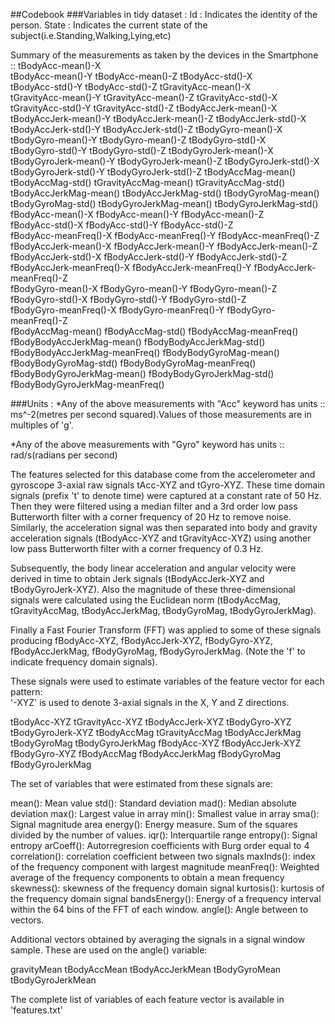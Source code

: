 ##Codebook
 ###Variables in tidy dataset :
 Id : Indicates the identity of the person.
 State : Indicates the current state of the subject(i.e.Standing,Walking,Lying,etc)
 
 Summary of the measurements as taken by the devices in the Smartphone ::
 tBodyAcc-mean()-X              
 tBodyAcc-mean()-Y               tBodyAcc-mean()-Z               tBodyAcc-std()-X               
 tBodyAcc-std()-Y                tBodyAcc-std()-Z                tGravityAcc-mean()-X           
 tGravityAcc-mean()-Y            tGravityAcc-mean()-Z            tGravityAcc-std()-X            
 tGravityAcc-std()-Y             tGravityAcc-std()-Z             tBodyAccJerk-mean()-X          
 tBodyAccJerk-mean()-Y           tBodyAccJerk-mean()-Z           tBodyAccJerk-std()-X           
 tBodyAccJerk-std()-Y            tBodyAccJerk-std()-Z            tBodyGyro-mean()-X             
 tBodyGyro-mean()-Y              tBodyGyro-mean()-Z              tBodyGyro-std()-X              
 tBodyGyro-std()-Y               tBodyGyro-std()-Z               tBodyGyroJerk-mean()-X         
 tBodyGyroJerk-mean()-Y          tBodyGyroJerk-mean()-Z          tBodyGyroJerk-std()-X          
 tBodyGyroJerk-std()-Y           tBodyGyroJerk-std()-Z           tBodyAccMag-mean()             
 tBodyAccMag-std()               tGravityAccMag-mean()           tGravityAccMag-std()           
 tBodyAccJerkMag-mean()          tBodyAccJerkMag-std()           tBodyGyroMag-mean()            
 tBodyGyroMag-std()              tBodyGyroJerkMag-mean()         tBodyGyroJerkMag-std()         
 fBodyAcc-mean()-X               fBodyAcc-mean()-Y               fBodyAcc-mean()-Z              
 fBodyAcc-std()-X                fBodyAcc-std()-Y                fBodyAcc-std()-Z               
 fBodyAcc-meanFreq()-X           fBodyAcc-meanFreq()-Y           fBodyAcc-meanFreq()-Z          
 fBodyAccJerk-mean()-X           fBodyAccJerk-mean()-Y           fBodyAccJerk-mean()-Z          
 fBodyAccJerk-std()-X            fBodyAccJerk-std()-Y            fBodyAccJerk-std()-Z           
 fBodyAccJerk-meanFreq()-X       fBodyAccJerk-meanFreq()-Y       fBodyAccJerk-meanFreq()-Z      
 fBodyGyro-mean()-X              fBodyGyro-mean()-Y              fBodyGyro-mean()-Z             
 fBodyGyro-std()-X               fBodyGyro-std()-Y               fBodyGyro-std()-Z              
 fBodyGyro-meanFreq()-X          fBodyGyro-meanFreq()-Y          fBodyGyro-meanFreq()-Z         
 fBodyAccMag-mean()              fBodyAccMag-std()               fBodyAccMag-meanFreq()         
 fBodyBodyAccJerkMag-mean()      fBodyBodyAccJerkMag-std()       fBodyBodyAccJerkMag-meanFreq() 
 fBodyBodyGyroMag-mean()         fBodyBodyGyroMag-std()          fBodyBodyGyroMag-meanFreq()    
 fBodyBodyGyroJerkMag-mean()     fBodyBodyGyroJerkMag-std()      fBodyBodyGyroJerkMag-meanFreq()

 ###Units : 
 *Any of the above measurements with "Acc" keyword has units :: ms^-2(metres per second squared).Values of those measurements are in
	  multiples of 'g'.
	  
 *Any of the above measurements with "Gyro" keyword has units :: rad/s(radians per second)


The features selected for this database come from the accelerometer and gyroscope 3-axial raw signals tAcc-XYZ and tGyro-XYZ. These time domain signals (prefix 't' to denote time) were captured at a constant rate of 50 Hz. Then they were filtered using a median filter and a 3rd order low pass Butterworth filter with a corner frequency of 20 Hz to remove noise. Similarly, the acceleration signal was then separated into body and gravity acceleration signals (tBodyAcc-XYZ and tGravityAcc-XYZ) using another low pass Butterworth filter with a corner frequency of 0.3 Hz. 

Subsequently, the body linear acceleration and angular velocity were derived in time to obtain Jerk signals (tBodyAccJerk-XYZ and tBodyGyroJerk-XYZ). Also the magnitude of these three-dimensional signals were calculated using the Euclidean norm (tBodyAccMag, tGravityAccMag, tBodyAccJerkMag, tBodyGyroMag, tBodyGyroJerkMag). 

Finally a Fast Fourier Transform (FFT) was applied to some of these signals producing fBodyAcc-XYZ, fBodyAccJerk-XYZ, fBodyGyro-XYZ, fBodyAccJerkMag, fBodyGyroMag, fBodyGyroJerkMag. (Note the 'f' to indicate frequency domain signals). 

These signals were used to estimate variables of the feature vector for each pattern:  
'-XYZ' is used to denote 3-axial signals in the X, Y and Z directions.

tBodyAcc-XYZ
tGravityAcc-XYZ
tBodyAccJerk-XYZ
tBodyGyro-XYZ
tBodyGyroJerk-XYZ
tBodyAccMag
tGravityAccMag
tBodyAccJerkMag
tBodyGyroMag
tBodyGyroJerkMag
fBodyAcc-XYZ
fBodyAccJerk-XYZ
fBodyGyro-XYZ
fBodyAccMag
fBodyAccJerkMag
fBodyGyroMag
fBodyGyroJerkMag

The set of variables that were estimated from these signals are: 

mean(): Mean value
std(): Standard deviation
mad(): Median absolute deviation 
max(): Largest value in array
min(): Smallest value in array
sma(): Signal magnitude area
energy(): Energy measure. Sum of the squares divided by the number of values. 
iqr(): Interquartile range 
entropy(): Signal entropy
arCoeff(): Autorregresion coefficients with Burg order equal to 4
correlation(): correlation coefficient between two signals
maxInds(): index of the frequency component with largest magnitude
meanFreq(): Weighted average of the frequency components to obtain a mean frequency
skewness(): skewness of the frequency domain signal 
kurtosis(): kurtosis of the frequency domain signal 
bandsEnergy(): Energy of a frequency interval within the 64 bins of the FFT of each window.
angle(): Angle between to vectors.

Additional vectors obtained by averaging the signals in a signal window sample. These are used on the angle() variable:

gravityMean
tBodyAccMean
tBodyAccJerkMean
tBodyGyroMean
tBodyGyroJerkMean

The complete list of variables of each feature vector is available in 'features.txt'
